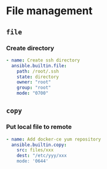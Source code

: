 # File management

## `file`

### Create directory

```yaml
- name: Create ssh directory
  ansible.builtin.file:
    path: /root/.ssh
    state: directory
    owner: "root"
    group: "root"
    mode: "0700"
```

## `copy`

### Put local file to remote

```yaml
- name: Add docker-ce yum repository
  ansible.builtin.copy:
    src: files/xxx
    dest: "/etc/yyy/xxx
    mode: '0644'
```

